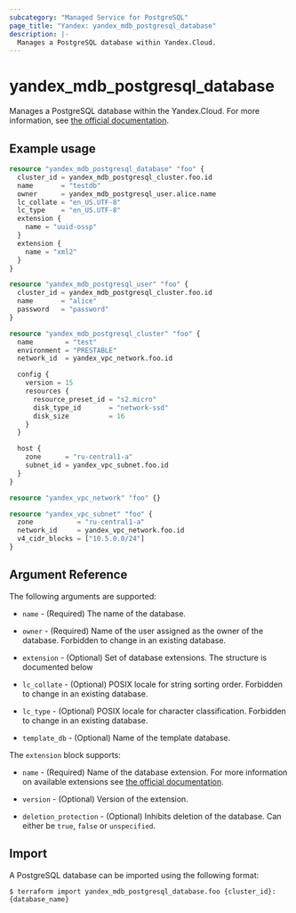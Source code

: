 ```yaml
---
subcategory: "Managed Service for PostgreSQL"
page_title: "Yandex: yandex_mdb_postgresql_database"
description: |-
  Manages a PostgreSQL database within Yandex.Cloud.
---
```



# yandex_mdb_postgresql_database




Manages a PostgreSQL database within the Yandex.Cloud. For more information, see [the official documentation](https://cloud.yandex.com/docs/managed-postgresql/).

## Example usage

```terraform
resource "yandex_mdb_postgresql_database" "foo" {
  cluster_id = yandex_mdb_postgresql_cluster.foo.id
  name       = "testdb"
  owner      = yandex_mdb_postgresql_user.alice.name
  lc_collate = "en_US.UTF-8"
  lc_type    = "en_US.UTF-8"
  extension {
    name = "uuid-ossp"
  }
  extension {
    name = "xml2"
  }
}

resource "yandex_mdb_postgresql_user" "foo" {
  cluster_id = yandex_mdb_postgresql_cluster.foo.id
  name       = "alice"
  password   = "password"
}

resource "yandex_mdb_postgresql_cluster" "foo" {
  name        = "test"
  environment = "PRESTABLE"
  network_id  = yandex_vpc_network.foo.id

  config {
    version = 15
    resources {
      resource_preset_id = "s2.micro"
      disk_type_id       = "network-ssd"
      disk_size          = 16
    }
  }

  host {
    zone      = "ru-central1-a"
    subnet_id = yandex_vpc_subnet.foo.id
  }
}

resource "yandex_vpc_network" "foo" {}

resource "yandex_vpc_subnet" "foo" {
  zone           = "ru-central1-a"
  network_id     = yandex_vpc_network.foo.id
  v4_cidr_blocks = ["10.5.0.0/24"]
}
```

## Argument Reference

The following arguments are supported:

* `name` - (Required) The name of the database.

* `owner` - (Required) Name of the user assigned as the owner of the database. Forbidden to change in an existing database.

* `extension` - (Optional) Set of database extensions. The structure is documented below

* `lc_collate` - (Optional) POSIX locale for string sorting order. Forbidden to change in an existing database.

* `lc_type` - (Optional) POSIX locale for character classification. Forbidden to change in an existing database.

* `template_db` - (Optional) Name of the template database.

The `extension` block supports:

* `name` - (Required) Name of the database extension. For more information on available extensions see [the official documentation](https://cloud.yandex.com/docs/managed-postgresql/operations/cluster-extensions).

* `version` - (Optional) Version of the extension.

* `deletion_protection` - (Optional) Inhibits deletion of the database. Can either be `true`, `false` or `unspecified`.

## Import

A PostgreSQL database can be imported using the following format:

```
$ terraform import yandex_mdb_postgresql_database.foo {cluster_id}:{database_name}
```
